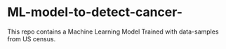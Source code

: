 # ML-model-to-detect-cancer-
This repo contains a Machine Learning Model Trained with data-samples from US census.
